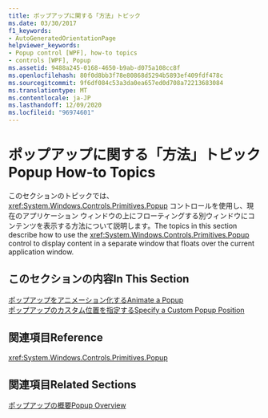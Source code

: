 ```yaml
---
title: ポップアップに関する「方法」トピック
ms.date: 03/30/2017
f1_keywords:
- AutoGeneratedOrientationPage
helpviewer_keywords:
- Popup control [WPF], how-to topics
- controls [WPF], Popup
ms.assetid: 9488a245-0168-4650-b9ab-d075a108cc8f
ms.openlocfilehash: 80f0d8bb3f78e80868d5294b5893ef409fdf478c
ms.sourcegitcommit: 9f6df084c53a3da0ea657ed0d708a72213683084
ms.translationtype: MT
ms.contentlocale: ja-JP
ms.lasthandoff: 12/09/2020
ms.locfileid: "96974601"
---
```

# <a name="popup-how-to-topics"></a><span data-ttu-id="0195a-102">ポップアップに関する「方法」トピック</span><span class="sxs-lookup"><span data-stu-id="0195a-102">Popup How-to Topics</span></span>
<span data-ttu-id="0195a-103">このセクションのトピックでは、<xref:System.Windows.Controls.Primitives.Popup> コントロールを使用し、現在のアプリケーション ウィンドウの上にフローティングする別ウィンドウにコンテンツを表示する方法について説明します。</span><span class="sxs-lookup"><span data-stu-id="0195a-103">The topics in this section describe how to use the <xref:System.Windows.Controls.Primitives.Popup> control to display content in a separate window that floats over the current application window.</span></span>  
  
## <a name="in-this-section"></a><span data-ttu-id="0195a-104">このセクションの内容</span><span class="sxs-lookup"><span data-stu-id="0195a-104">In This Section</span></span>  
 [<span data-ttu-id="0195a-105">ポップアップをアニメーション化する</span><span class="sxs-lookup"><span data-stu-id="0195a-105">Animate a Popup</span></span>](how-to-animate-a-popup.md)  
 [<span data-ttu-id="0195a-106">ポップアップのカスタム位置を指定する</span><span class="sxs-lookup"><span data-stu-id="0195a-106">Specify a Custom Popup Position</span></span>](how-to-specify-a-custom-popup-position.md)  
  
## <a name="reference"></a><span data-ttu-id="0195a-107">関連項目</span><span class="sxs-lookup"><span data-stu-id="0195a-107">Reference</span></span>  
 <xref:System.Windows.Controls.Primitives.Popup>  
  
## <a name="related-sections"></a><span data-ttu-id="0195a-108">関連項目</span><span class="sxs-lookup"><span data-stu-id="0195a-108">Related Sections</span></span>  
 [<span data-ttu-id="0195a-109">ポップアップの概要</span><span class="sxs-lookup"><span data-stu-id="0195a-109">Popup Overview</span></span>](popup-overview.md)
